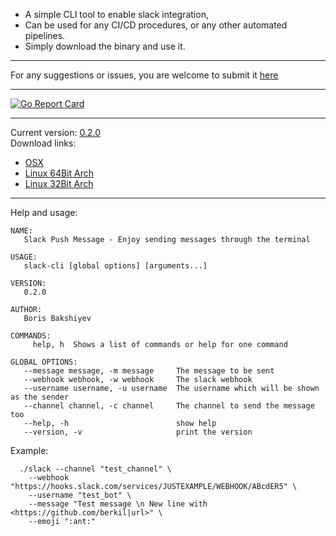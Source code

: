 - A simple CLI tool to enable slack integration,
- Can be used for any CI/CD procedures, or any other automated pipelines.
- Simply download the binary and use it.

---

For any suggestions or issues, you are welcome to submit it [here](https://github.com/berkil/slack-terminal/issues/new)

---

[![Go Report Card](https://goreportcard.com/badge/github.com/berkil/slack-terminal)](https://goreportcard.com/report/github.com/berkil/slack-terminal)  

---

Current version: [0.2.0](https://github.com/berkil/slack-push-message/releases/tag/0.2.0)  
Download links:  
  * [OSX](https://github.com/berkil/slack-terminal/files/1650143/slack-cli_OSX.zip)
  * [Linux 64Bit Arch](https://github.com/berkil/slack-terminal/files/1650142/slack-cli_Linux_64.zip)
  * [Linux 32Bit Arch](https://github.com/berkil/slack-terminal/files/1650141/slack-cli_Linux_32.zip)  

---

Help and usage:
~~~
NAME:
   Slack Push Message - Enjoy sending messages through the terminal

USAGE:
   slack-cli [global options] [arguments...]

VERSION:
   0.2.0

AUTHOR:
   Boris Bakshiyev

COMMANDS:
     help, h  Shows a list of commands or help for one command

GLOBAL OPTIONS:
   --message message, -m message     The message to be sent
   --webhook webhook, -w webhook     The slack webhook
   --username username, -u username  The username which will be shown as the sender
   --channel channel, -c channel     The channel to send the message too
   --help, -h                        show help
   --version, -v                     print the version
~~~

Example:
  ~~~
    ./slack --channel "test_channel" \
      --webhook "https://hooks.slack.com/services/JUSTEXAMPLE/WEBHOOK/ABcdER5" \
      --username "test_bot" \
      --message "Test message \n New line with <https://github.com/berkil|url>" \
      --emoji ":ant:"
  ~~~
